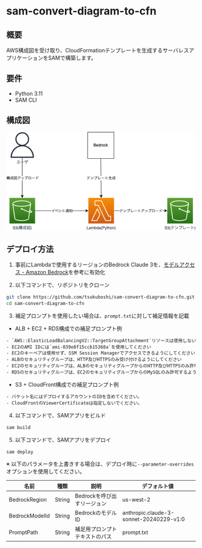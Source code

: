 # sam-convert-diagram-to-cfn

## 概要

AWS構成図を受け取り、CloudFormationテンプレートを生成するサーバレスアプリケーションをSAMで構築します。  

## 要件

- Python 3.11
- SAM CLI

## 構成図

![diagram](./image/diagram.drawio.png)

## デプロイ方法

1. 事前にLambdaで使用するリージョンのBedrock Claude 3を、[モデルアクセス \- Amazon Bedrock](https://docs.aws.amazon.com/ja_jp/bedrock/latest/userguide/model-access.html#model-access-add)を参考に有効化

2. 以下コマンドで、リポジトリをクローン

```bash
git clone https://github.com/tsukuboshi/sam-convert-diagram-to-cfn.git
cd sam-convert-diagram-to-cfn
```

3. 補足プロンプトを使用したい場合は、`prompt.txt`に対して補足情報を記載

- ALB + EC2 + RDS構成での補足プロンプト例

```txt
- `AWS::ElasticLoadBalancingV2::TargetGroupAttachment`リソースは使用しないでください
- EC2のAMI IDには`ami-039e8f15ccb15368a`を使用してください
- EC2のキーペアは使用せず、SSM Session Managerでアクセスできるようにしてください
- ALBのセキュリティグループは、HTTP及びHTTPSのみ受け付けるようにしてください
- EC2のセキュリティグループは、ALBのセキュリティグループからのHTTP及びHTTPSのみ許可するようにしてください
- RDSのセキュリティグループは、EC2のセキュリティグループからのMySQLのみ許可するようにしてください
```

- S3 + CloudFront構成での補足プロンプト例

```txt
- バケット名にはデプロイするアカウントのIDを含めてください。
- CloudFrontのViewerCertificateは指定しないでください。
```

4. 以下コマンドで、SAMアプリをビルド

``` bash
sam build
```

5. 以下コマンドで、SAMアプリをデプロイ

``` bash
sam deploy
```

※ 以下のパラメータを上書きする場合は、デプロイ時に`--parameter-overrides`オプションを使用してください。

|名前|種類|説明|デフォルト値|
|---|---|---|---|
|BedrockRegion|String|Bedrockを呼び出すリージョン|us-west-2|
|BedrockModelId|String|BedrockのモデルID|anthropic.claude-3-sonnet-20240229-v1:0|
|PromptPath|String|補足用プロンプトテキストのパス|prompt.txt|
